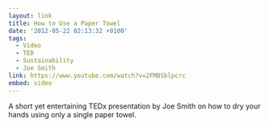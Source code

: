 ```yaml
---
layout: link
title: How to Use a Paper Towel
date: '2012-05-22 02:13:32 +0100'
tags:
  - Video
  - TED
  - Sustainability
  - Joe Smith
link: https://www.youtube.com/watch?v=2FMBSblpcrc
embed: video
---
```

A short yet entertaining TEDx presentation by Joe Smith on how to dry your hands using only a single paper towel.
